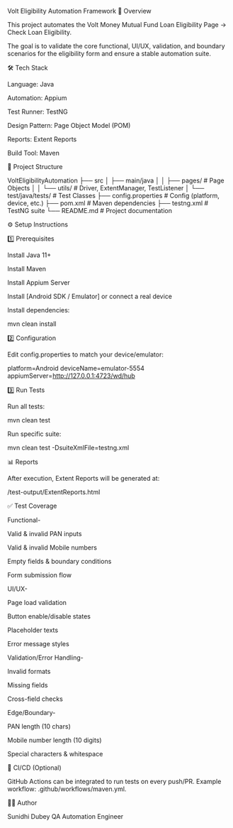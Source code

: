 Volt Eligibility Automation Framework
📌 Overview

This project automates the Volt Money Mutual Fund Loan Eligibility Page → Check Loan Eligibility.

The goal is to validate the core functional, UI/UX, validation, and boundary scenarios for the eligibility form and ensure a stable automation suite.

🛠️ Tech Stack

Language: Java

Automation: Appium

Test Runner: TestNG

Design Pattern: Page Object Model (POM)

Reports: Extent Reports

Build Tool: Maven

📂 Project Structure

VoltEligibilityAutomation
 ├── src
 │   ├── main/java
 │   │   ├── pages/             # Page Objects
 │   │   └── utils/             # Driver, ExtentManager, TestListener
 │   └── test/java/tests/       # Test Classes
 ├── config.properties          # Config (platform, device, etc.)
 ├── pom.xml                    # Maven dependencies
 ├── testng.xml                 # TestNG suite
 └── README.md                  # Project documentation

⚙️ Setup Instructions

1️⃣ Prerequisites

Install Java 11+

Install Maven

Install Appium Server

Install [Android SDK / Emulator] or connect a real device

Install dependencies:

mvn clean install

2️⃣ Configuration

Edit config.properties to match your device/emulator:

platform=Android
deviceName=emulator-5554
appiumServer=http://127.0.0.1:4723/wd/hub

3️⃣ Run Tests

Run all tests:

mvn clean test


Run specific suite:

mvn clean test -DsuiteXmlFile=testng.xml

📊 Reports

After execution, Extent Reports will be generated at:

/test-output/ExtentReports.html

✅ Test Coverage

Functional-

Valid & invalid PAN inputs

Valid & invalid Mobile numbers

Empty fields & boundary conditions

Form submission flow

UI/UX-

Page load validation

Button enable/disable states

Placeholder texts

Error message styles

Validation/Error Handling-

Invalid formats

Missing fields

Cross-field checks

Edge/Boundary-

PAN length (10 chars)

Mobile number length (10 digits)

Special characters & whitespace

🚀 CI/CD (Optional)

GitHub Actions can be integrated to run tests on every push/PR.
Example workflow: .github/workflows/maven.yml.

👩‍💻 Author

Sunidhi Dubey
QA Automation Engineer
